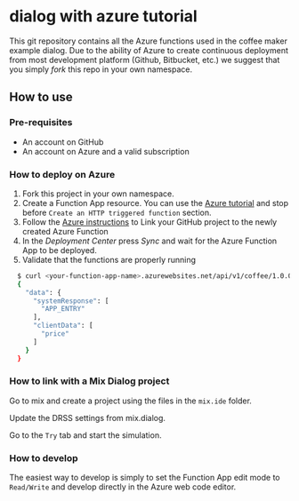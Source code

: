 # dialog with azure tutorial

This git repository contains all the Azure functions used in the coffee maker example dialog.
Due to the ability of Azure to create continuous deployment from most development platform (Github,
 Bitbucket, etc.) we suggest that you simply _fork_ this repo in your own namespace.

## How to use

### Pre-requisites
- An account on GitHub
- An account on Azure and a valid subscription

### How to deploy on Azure

1. Fork this project in your own namespace.
2. Create a Function App resource. You can use the [Azure tutorial](https://docs.microsoft.com/en-us/azure/azure-functions/functions-create-first-azure-function) and stop before `Create an HTTP triggered function` section.
3. Follow the [Azure instructions](https://docs.microsoft.com/en-us/azure/azure-functions/functions-continuous-deployment#set-up-continuous-deployment) to Link your GitHub project to the newly created Azure Function
4. In the *Deployment Center* press *Sync* and wait for the Azure Function App to be deployed.
5. Validate that the functions are properly running

```sh
  $ curl <your-function-app-name>.azurewebsites.net/api/v1/coffee/1.0.0/capabilities
  {
    "data": {
      "systemResponse": [
        "APP_ENTRY"
      ],
      "clientData": [
        "price"
      ]
    }
  }
```

### How to link with a Mix Dialog project

Go to mix and create a project using the files in the `mix.ide` folder.

Update the DRSS settings from mix.dialog.

Go to the `Try` tab and start the simulation.

### How to develop

The easiest way to develop is simply to set the Function App edit mode to `Read/Write` and develop directly in the Azure web code editor.
